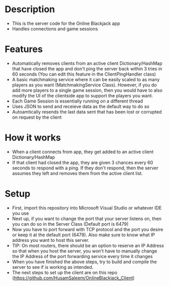 # Description
- This is the server code for the Online Blackjack app
- Handles connections and game sessions

# Features
- Automatically removes clients from an active client Dictionary/HashMap that have closed the app and don't ping the server back within 3 tries in 60 seconds (You can edit this feature in the ClientPingHandler class)
- A basic matchmaking service where it can be easily scaled to as many players as you want (MatchmakingService Class). However, if you do add more players to a single game session, then you would have to also modify the UI of the clientside app to support the players you want. 
- Each Game Session is essentially running on a different thread
- Uses JSON to send and receieve data as the default way to do so
- Autoamtically resends the last data sent that has been lost or corrupted on request by the client

# How it works
- When a client connects from app, they get added to an active client Dictionary/HashMap
- If that client had closed the app, they are given 3 chances every 60 seconds to respond with a ping. If they don't respond, then the server assumes they left and removes them from the active client list. 

# Setup
- First, import this repository into Microsoft Visual Studio or whatever IDE you use
- Next up, if you want to change the port that your server listens on, then you can do so in the Server Class (Default port is 6479)
- Now you have to port forward with TCP protocol and the port you desire or keep it at the default port (6479). Also make sure to know what IP address you want to host this server. 
- TIP: On most routers, there should be an option to reserve an IP Address so that when you host the server, you won't have to manually change the IP Address of the port forwarding service every time it changes
- When you have finished the above steps, try to build and compile the server to see if is working as intended.
- The next steps to set up the client are on this repo (https://github.com/HusamSaleem/OnlineBlackjack_Client)
